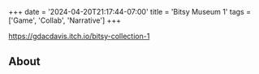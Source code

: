 +++
date = '2024-04-20T21:17:44-07:00'
title = 'Bitsy Museum 1'
tags = ['Game', 'Collab', 'Narrative']
+++

https://gdacdavis.itch.io/bitsy-collection-1

## About


